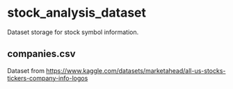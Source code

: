 # stock_analysis_dataset

Dataset storage for stock symbol information. 

## companies.csv 

Dataset from https://www.kaggle.com/datasets/marketahead/all-us-stocks-tickers-company-info-logos   
